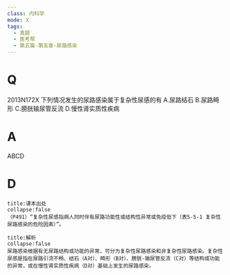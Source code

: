 ```yaml
---
class: 内科学
mode: X
tags:
  - 真题
  - 医考帮
  - 第五篇-第五章-尿路感染
---
```


# Q
2013N172X 下列情况发生的尿路感染属于复杂性尿感的有
A.尿路结石
B.尿路畸形
C.膀胱输尿管反流
D.慢性肾实质性疾病

# A
ABCD
# D
```ad-note
title:课本出处
collapse:false
（P491）“复杂性尿感指病人同时伴有尿路功能性或结构性异常或免疫低下（表5-5-1 复杂性尿路感染的危险因素）”。
```

```ad-summary
title:解析
collapse:false
尿路感染根据有无尿路结构或功能的异常，可分为复杂性尿路感染和非复杂性尿路感染。复杂性尿感是指在尿路引流不畅、结石（A对）、畸形（B对）、膀胱-输尿管反流（C对）等结构或功能的异常，或在慢性肾实质性疾病（D对）基础上发生的尿路感染。
```

